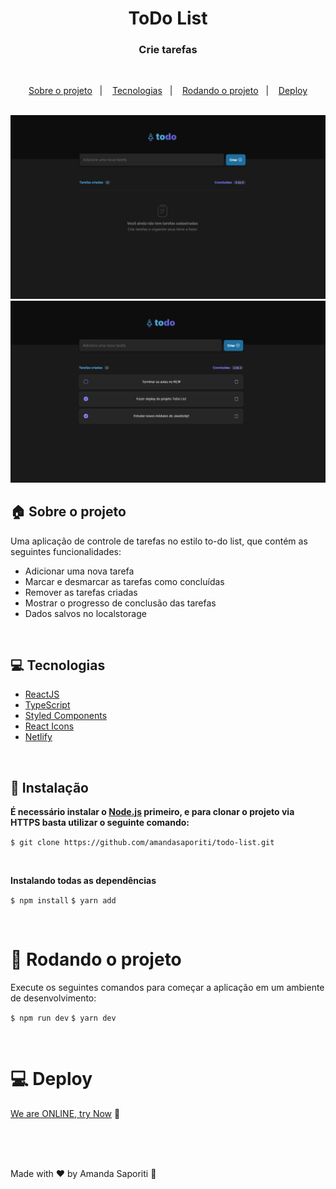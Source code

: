 <h1 align="center">
  ToDo List
</h1>

<h3 align="center">
  Crie tarefas
</h3>

<br>

<p align="center">
  <a href="#house-sobre-o-projeto">Sobre o projeto</a>&nbsp;&nbsp;&nbsp;|&nbsp;&nbsp;&nbsp;
  <a href="#computer-tecnologias">Tecnologias</a>&nbsp;&nbsp;&nbsp;|&nbsp;&nbsp;&nbsp;
  <a href="#runner-rodando-o-projeto">Rodando o projeto</a>&nbsp;&nbsp;&nbsp;|&nbsp;&nbsp;&nbsp;
   <a href="#computer-deploy">Deploy</a>
</p>

<br>

<img alt="Sem listas de tarefas" src="https://github.com/amandasaporiti/todo-list/blob/master/src/assets/empty-todo-interface.png?raw=true">

<img alt="Lista de tarefas" src="https://github.com/amandasaporiti/todo-list/blob/master/src/assets/todo-interface.png?raw=true">

## :house: Sobre o projeto

Uma aplicação de controle de tarefas no estilo to-do list, que contém as seguintes funcionalidades:

- Adicionar uma nova tarefa
- Marcar e desmarcar as tarefas como concluídas
- Remover as tarefas criadas
- Mostrar o progresso de conclusão das tarefas
- Dados salvos no localstorage

<br>

## :computer: Tecnologias

- [ReactJS](https://reactjs.org/)
- [TypeScript](https://www.typescriptlang.org/)
- [Styled Components](https://styled-components.com/)
- [React Icons](https://react-icons.github.io/react-icons/)
- [Netlify](https://www.netlify.com/)

<br>

## :construction_worker: Instalação

**É necessário instalar o [Node.js](https://nodejs.org/en/download/) primeiro, e para clonar o projeto via HTTPS basta utilizar o seguinte comando:**

`$ git clone https://github.com/amandasaporiti/todo-list.git`

<br>

**Instalando todas as dependências**

`$ npm install`
`$ yarn add`

<br>

# :runner: Rodando o projeto

Execute os seguintes comandos para começar a aplicação em um ambiente de desenvolvimento:

`$ npm run dev`
`$ yarn dev`

<br>

# :computer: Deploy

[We are ONLINE, try Now](https://ignite-feed-interface.netlify.app/) :tada:<br>

<br>

<br>

<br>

Made with ♥ by Amanda Saporiti :wave:
